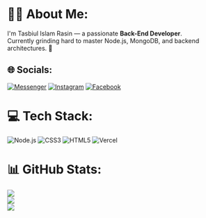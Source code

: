 # 👨‍💻 About Me:
I'm Tasbiul Islam Rasin — a passionate **Back-End Developer**.  
Currently grinding hard to master Node.js, MongoDB, and backend architectures. 🚀

## 🌐 Socials:
[![Messenger](https://img.shields.io/badge/Messenger-00B2FF?style=for-the-badge&logo=messenger&logoColor=white)](https://m.me/100018893430564)
[![Instagram](https://img.shields.io/badge/Instagram-E4405F?style=for-the-badge&logo=instagram&logoColor=white)](https://instagram.com/depressed_rasin404)
[![Facebook](https://img.shields.io/badge/Facebook-1877F2?style=for-the-badge&logo=facebook&logoColor=white)](https://facebook.com/depressed.rasin.xyz)

# 💻 Tech Stack:
![Node.js](https://img.shields.io/badge/node.js-339933?style=for-the-badge&logo=nodedotjs&logoColor=white) ![CSS3](https://img.shields.io/badge/css3-%231572B6.svg?style=for-the-badge&logo=css3&logoColor=white) ![HTML5](https://img.shields.io/badge/html5-%23E34F26.svg?style=for-the-badge&logo=html5&logoColor=white) ![Vercel](https://img.shields.io/badge/vercel-%23000000.svg?style=for-the-badge&logo=vercel&logoColor=white)
# 📊 GitHub Stats:
![](https://github-readme-stats.vercel.app/api?username=rasinislam&theme=tokyonight&hide_border=false&include_all_commits=true&count_private=true)<br/>
![](https://github-readme-streak-stats.herokuapp.com/?user=rasinislam&theme=tokyonight&hide_border=false)<br/>
![](https://github-readme-stats.vercel.app/api/top-langs/?username=rasinislam&theme=tokyonight&hide_border=false&include_all_commits=true&count_private=true&layout=compact)

